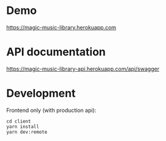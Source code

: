 # Demo
https://magic-music-library.herokuapp.com

# API documentation
https://magic-music-library-api.herokuapp.com/api/swagger

# Development
Frontend only (with production api):
```
cd client
yarn install
yarn dev:remote
```

